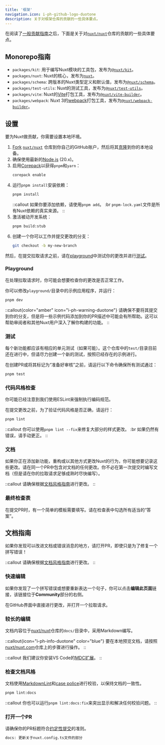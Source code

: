 ```yaml
---
title: '框架'
navigation.icon: i-ph-github-logo-duotone
description: 关于对框架仓库的贡献的一些具体要点。
---
```


在阅读了[一般贡献指南](/docs/community/contribution)之后，下面是关于对[`nuxt/nuxt`](https://github.com/nuxt/nuxt)仓库的贡献的一些具体要点。

## Monorepo指南

- `packages/kit`: 用于编写Nuxt模块的工具包，发布为[`@nuxt/kit`](https://npmjs.com/package/@nuxt/kit)。
- `packages/nuxt`: Nuxt的核心，发布为[`nuxt`](https://npmjs.com/package/nuxt)。
- `packages/schema`: 跨版本的Nuxt类型定义和默认值，发布为[`@nuxt/schema`](https://npmjs.com/package/@nuxt/schema)。
- `packages/test-utils`: Nuxt的测试工具，发布为[`@nuxt/test-utils`](https://npmjs.com/package/@nuxt/test-utils)。
- `packages/vite`: Nuxt的[Vite](https://vitejs.dev)打包工具，发布为[`@nuxt/vite-builder`](https://npmjs.com/package/@nuxt/vite-builder)。
- `packages/webpack`: Nuxt 3的[webpack](https://webpack.js.org)打包工具，发布为[`@nuxt/webpack-builder`](https://npmjs.com/package/@nuxt/webpack-builder)。

## 设置

要为Nuxt做贡献，你需要设置本地环境。

1. [Fork](https://help.github.com/articles/fork-a-repo) [`nuxt/nuxt`](https://github.com/nuxt/nuxt) 仓库到你自己的GitHub账户，然后将其[克隆](https://help.github.com/articles/cloning-a-repository)到你的本地设备。
2. 确保使用最新的[Node.js](https://nodejs.org/en) (20.x)。
3. 启用[Corepack](https://github.com/nodejs/corepack)以获得`pnpm`和`yarn`：
    ```bash [终端]
    corepack enable
    ```
4. 运行`pnpm install`安装依赖：
    ```bash [终端]
    pnpm install
    ```
   ::callout
   如果你要添加依赖，请使用`pnpm add`。 :br
   `pnpm-lock.yaml`文件是所有Nuxt依赖的真实来源。
   ::
5. 激活被动开发系统：
    ```bash [终端]
    pnpm build:stub
    ```
6. 创建一个你可以工作并提交更改的分支：
    ```bash [终端]
    git checkout -b my-new-branch
    ```

然后，在提交拉取请求之前，请在[playground](#playground)中测试你的更改并进行[测试](#testing)。

### Playground

在处理拉取请求时，你可能会想要检查你的更改是否正常工作。

你可以修改`playground/`目录中的示例应用程序，并运行：

```bash [终端]
pnpm dev
```

::callout{color="amber" icon="i-ph-warning-duotone"}
请确保不要将其提交到你的分支，但是将一些示例代码添加到你的PR描述中可能会有所帮助。这可以帮助审阅者和其他Nuxt用户深入了解你构建的功能。
::

### 测试

每个新功能都应该有相应的单元测试（如果可能）。这个仓库中的`test/`目录目前还在进行中，但请尽力创建一个新的测试，按照已经存在的示例进行。

在创建PR或将其标记为“准备好审核”之前，请运行以下命令确保所有测试通过：

```bash [终端]
pnpm test
```

### 代码风格检查

你可能已经注意到我们使用ESLint来强制执行编码规范。

在提交更改之前，为了验证代码风格是否正确，请运行：

```bash [终端]
pnpm lint
```

::callout
你可以使用`pnpm lint --fix`来修复大部分的样式更改。 :br
如果仍然有错误，请手动更正。
::

### 文档

如果你正在添加新功能，重构或以其他方式更改Nuxt的行为，你可能想要记录这些更改。请在同一个PR中包含对文档的任何更改。你不必在第一次提交时编写文档（但是请在你的拉取请求足够成熟时尽快编写）。

::callout
请确保根据[文档风格指南](/docs/community/contribution#documentation-style-guide)进行更改。
::

### 最终检查表

在提交PR时，有一个简单的模板需要填写。请在检查表中勾选所有适当的“答案”。

## 文档指南

如果你发现可以改进文档或错误消息的地方，请打开PR，即使只是为了修复一个拼写错误！

::callout
请确保根据[文档风格指南](/docs/community/contribution#documentation-style-guide)进行更改。
::

### 快速编辑

如果你发现了一个拼写错误或想要重新表达一个句子，你可以点击**编辑此页面**链接，该链接位于**Community**部分的右侧。

在GitHub界面中直接进行更改，并打开一个拉取请求。

### 较长的编辑

文档内容位于[nuxt/nuxt](https://github.com/nuxt/nuxt)仓库的`docs/`目录中，采用Markdown编写。

::callout{icon="i-ph-info-duotone" color="blue"}
要在本地预览文档，请按照[nuxt/nuxt.com](https://github.com/nuxt/nuxt.com)仓库上的步骤进行操作。
::

::callout
我们建议你安装VS Code的[MDC扩展](https://marketplace.visualstudio.com/items?itemName=Nuxt.mdc)。
::

### 检查文档风格

文档使用[MarkdownLint](https://github.com/DavidAnson/markdownlint)和[case police](https://github.com/antfu/case-police)进行校验，以保持文档的一致性。

```bash [终端]
pnpm lint:docs
```

::callout
你也可以运行`pnpm lint:docs:fix`来突出显示和解决任何校验问题。
::

### 打开一个PR

请确保你的PR标题符合[约定性提交](https://www.conventionalcommits.org/en/v1.0.0)的准则。

```bash [PR标题示例]
docs: 更新关于nuxt.config.ts文件的部分
```
